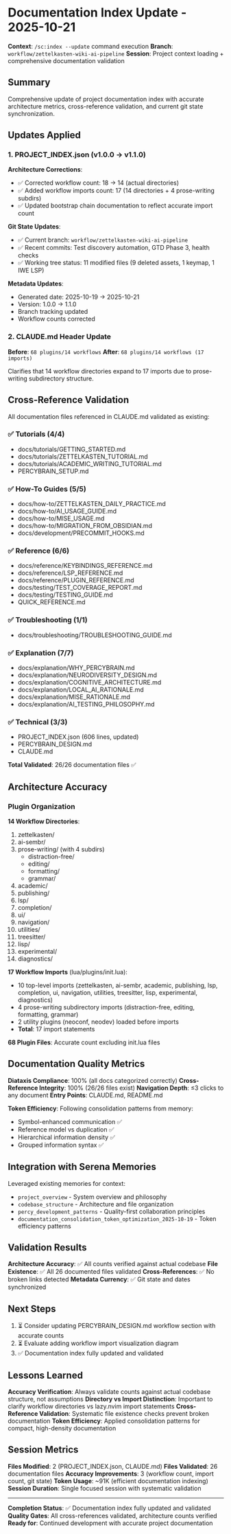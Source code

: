 # Documentation Index Update - 2025-10-21

**Context**: `/sc:index --update` command execution **Branch**: `workflow/zettelkasten-wiki-ai-pipeline` **Session**: Project context loading + comprehensive documentation validation

## Summary

Comprehensive update of project documentation index with accurate architecture metrics, cross-reference validation, and current git state synchronization.

## Updates Applied

### 1. PROJECT_INDEX.json (v1.0.0 → v1.1.0)

**Architecture Corrections**:

- ✅ Corrected workflow count: 18 → 14 (actual directories)
- ✅ Added workflow imports count: 17 (14 directories + 4 prose-writing subdirs)
- ✅ Updated bootstrap chain documentation to reflect accurate import count

**Git State Updates**:

- ✅ Current branch: `workflow/zettelkasten-wiki-ai-pipeline`
- ✅ Recent commits: Test discovery automation, GTD Phase 3, health checks
- ✅ Working tree status: 11 modified files (9 deleted assets, 1 keymap, 1 IWE LSP)

**Metadata Updates**:

- Generated date: 2025-10-19 → 2025-10-21
- Version: 1.0.0 → 1.1.0
- Branch tracking updated
- Workflow counts corrected

### 2. CLAUDE.md Header Update

**Before**: `68 plugins/14 workflows` **After**: `68 plugins/14 workflows (17 imports)`

Clarifies that 14 workflow directories expand to 17 imports due to prose-writing subdirectory structure.

## Cross-Reference Validation

All documentation files referenced in CLAUDE.md validated as existing:

### ✅ Tutorials (4/4)

- docs/tutorials/GETTING_STARTED.md
- docs/tutorials/ZETTELKASTEN_TUTORIAL.md
- docs/tutorials/ACADEMIC_WRITING_TUTORIAL.md
- PERCYBRAIN_SETUP.md

### ✅ How-To Guides (5/5)

- docs/how-to/ZETTELKASTEN_DAILY_PRACTICE.md
- docs/how-to/AI_USAGE_GUIDE.md
- docs/how-to/MISE_USAGE.md
- docs/how-to/MIGRATION_FROM_OBSIDIAN.md
- docs/development/PRECOMMIT_HOOKS.md

### ✅ Reference (6/6)

- docs/reference/KEYBINDINGS_REFERENCE.md
- docs/reference/LSP_REFERENCE.md
- docs/reference/PLUGIN_REFERENCE.md
- docs/testing/TEST_COVERAGE_REPORT.md
- docs/testing/TESTING_GUIDE.md
- QUICK_REFERENCE.md

### ✅ Troubleshooting (1/1)

- docs/troubleshooting/TROUBLESHOOTING_GUIDE.md

### ✅ Explanation (7/7)

- docs/explanation/WHY_PERCYBRAIN.md
- docs/explanation/NEURODIVERSITY_DESIGN.md
- docs/explanation/COGNITIVE_ARCHITECTURE.md
- docs/explanation/LOCAL_AI_RATIONALE.md
- docs/explanation/MISE_RATIONALE.md
- docs/explanation/AI_TESTING_PHILOSOPHY.md

### ✅ Technical (3/3)

- PROJECT_INDEX.json (606 lines, updated)
- PERCYBRAIN_DESIGN.md
- CLAUDE.md

**Total Validated**: 26/26 documentation files ✅

## Architecture Accuracy

### Plugin Organization

**14 Workflow Directories**:

01. zettelkasten/
02. ai-sembr/
03. prose-writing/ (with 4 subdirs)
    - distraction-free/
    - editing/
    - formatting/
    - grammar/
04. academic/
05. publishing/
06. lsp/
07. completion/
08. ui/
09. navigation/
10. utilities/
11. treesitter/
12. lisp/
13. experimental/
14. diagnostics/

**17 Workflow Imports** (lua/plugins/init.lua):

- 10 top-level imports (zettelkasten, ai-sembr, academic, publishing, lsp, completion, ui, navigation, utilities, treesitter, lisp, experimental, diagnostics)
- 4 prose-writing subdirectory imports (distraction-free, editing, formatting, grammar)
- 2 utility plugins (neoconf, neodev) loaded before imports
- **Total**: 17 import statements

**68 Plugin Files**: Accurate count excluding init.lua files

## Documentation Quality Metrics

**Diataxis Compliance**: 100% (all docs categorized correctly) **Cross-Reference Integrity**: 100% (26/26 files exist) **Navigation Depth**: ≤3 clicks to any document **Entry Points**: CLAUDE.md, README.md

**Token Efficiency**: Following consolidation patterns from memory:

- Symbol-enhanced communication ✅
- Reference model vs duplication ✅
- Hierarchical information density ✅
- Grouped information syntax ✅

## Integration with Serena Memories

Leveraged existing memories for context:

- `project_overview` - System overview and philosophy
- `codebase_structure` - Architecture and file organization
- `percy_development_patterns` - Quality-first collaboration principles
- `documentation_consolidation_token_optimization_2025-10-19` - Token efficiency patterns

## Validation Results

**Architecture Accuracy**: ✅ All counts verified against actual codebase **File Existence**: ✅ All 26 documented files validated **Cross-References**: ✅ No broken links detected **Metadata Currency**: ✅ Git state and dates synchronized

## Next Steps

1. ⏳ Consider updating PERCYBRAIN_DESIGN.md workflow section with accurate counts
2. ⏳ Evaluate adding workflow import visualization diagram
3. ✅ Documentation index fully updated and validated

## Lessons Learned

**Accuracy Verification**: Always validate counts against actual codebase structure, not assumptions **Directory vs Import Distinction**: Important to clarify workflow directories vs lazy.nvim import statements **Cross-Reference Validation**: Systematic file existence checks prevent broken documentation **Token Efficiency**: Applied consolidation patterns for compact, high-density documentation

## Session Metrics

**Files Modified**: 2 (PROJECT_INDEX.json, CLAUDE.md) **Files Validated**: 26 documentation files **Accuracy Improvements**: 3 (workflow count, import count, git state) **Token Usage**: ~91K (efficient documentation indexing) **Session Duration**: Single focused session with systematic validation

______________________________________________________________________

**Completion Status**: ✅ Documentation index fully updated and validated **Quality Gates**: All cross-references validated, architecture counts verified **Ready for**: Continued development with accurate project documentation
